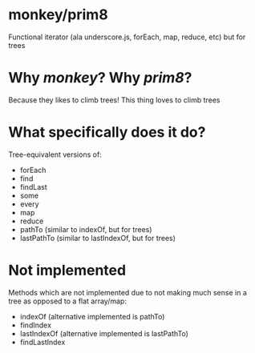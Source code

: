 # monkey/prim8
Functional iterator (ala underscore.js, forEach, map, reduce, etc) but for trees

# Why _monkey_? Why _prim8_?
Because they likes to climb trees! This thing loves to climb trees

# What specifically does it do?
Tree-equivalent versions of:
- forEach
- find
- findLast 
- some
- every
- map
- reduce
- pathTo (similar to indexOf, but for trees)
- lastPathTo (similar to lastIndexOf, but for trees)


# Not implemented
Methods which are not implemented due to not making much sense in a tree
as opposed to a flat array/map:

* indexOf (alternative implemented is pathTo)
* findIndex
* lastIndexOf (alternative implemented is lastPathTo)
* findLastIndex



